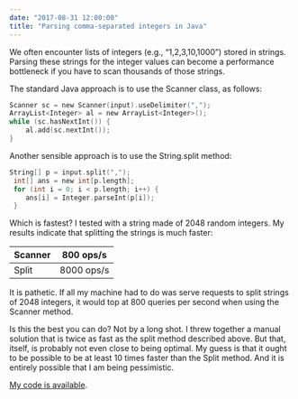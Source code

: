 ```yaml
---
date: "2017-08-31 12:00:00"
title: "Parsing comma-separated integers in Java"
---
```




We often encounter lists of integers (e.g., &ldquo;1,2,3,10,1000&rdquo;) stored in strings. Parsing these strings for the integer values can become a performance bottleneck if you have to scan thousands of those strings.

The standard Java approach is to use the Scanner class, as follows:
```C
Scanner sc = new Scanner(input).useDelimiter(",");
ArrayList<Integer> al = new ArrayList<Integer>();
while (sc.hasNextInt()) {
    al.add(sc.nextInt());
}
```


Another sensible approach is to use the String.split method:
```C
String[] p = input.split(",");
 int[] ans = new int[p.length];
 for (int i = 0; i < p.length; i++) {
    ans[i] = Integer.parseInt(p[i]);
 }
```


Which is fastest? I tested with a string made of 2048 random integers. My results indicate that splitting the strings is much faster:

Scanner                  |800 ops/s                |
-------------------------|-------------------------|
Split                    |8000 ops/s               |


It is pathetic. If all my machine had to do was serve requests to split strings of 2048 integers, it would top at 800 queries per second when using the Scanner method.

Is this the best you can do? Not by a long shot. I threw together a manual solution that is twice as fast as the split method described above. But that, itself, is probably not even close to being optimal. My guess is that it ought to be possible to be at least 10 times faster than the Split method. And it is entirely possible that I am being pessimistic.

[My code is available](https://github.com/lemire/Code-used-on-Daniel-Lemire-s-blog/tree/master/2017/08/31).

